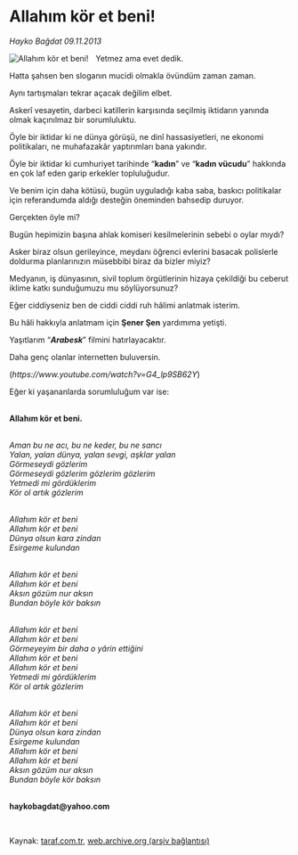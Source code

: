 # Allahım kör et beni!

*Hayko Bağdat 09.11.2013*

<div class="yazi"><img align="left" alt="Allahım kör et beni!" border="0" src="http://www.taraf.com.tr/fotoraflar/makaleler/allahim-kor-et-beni_2066_orijinal.jpg" style="border-right-width:10px; border-color:#FFFFFF"/><p>Yetmez ama evet dedik.</p>
<p>Hatta şahsen ben sloganın mucidi olmakla övündüm zaman zaman.</p>
<p>Aynı tartışmaları tekrar açacak değilim elbet.</p>
<p>Askerî vesayetin, darbeci katillerin karşısında seçilmiş iktidarın yanında olmak kaçınılmaz bir sorumluluktu.</p>
<p>Öyle bir iktidar ki ne dünya görüşü, ne dinî hassasiyetleri, ne ekonomi politikaları, ne muhafazakâr yaptırımları bana yakındır.</p>
<p>Öyle bir iktidar ki cumhuriyet tarihinde “<b>kadın</b>” ve “<b>kadın vücudu</b>” hakkında en çok laf eden garip erkekler topluluğudur.</p>
<p>Ve benim için daha kötüsü, bugün uyguladığı kaba saba, baskıcı politikalar için referandumda aldığı desteğin öneminden bahsedip duruyor.</p>
<p>Gerçekten öyle mi?</p>
<p>Bugün hepimizin başına ahlak komiseri kesilmelerinin sebebi o oylar mıydı?</p>
<p>Asker biraz olsun gerileyince, meydanı öğrenci evlerini basacak polislerle doldurma planlarınızın müsebbibi biraz da bizler miyiz?</p>
<p>Medyanın, iş dünyasının, sivil toplum örgütlerinin hizaya çekildiği bu ceberut iklime katkı sunduğumuzu mu söylüyorsunuz?</p>
<p>Eğer ciddiyseniz ben de ciddi ciddi ruh hâlimi anlatmak isterim.</p>
<p>Bu hâli hakkıyla anlatmam için <b>Şener Şen</b> yardımıma yetişti.</p>
<p>Yaşıtlarım “<b><i>Arabesk</i></b>” filmini hatırlayacaktır.</p>
<p>Daha genç olanlar internetten buluversin.</p>
<p>(<i>https://www.youtube.com/watch?v=G4_lp9SB62Y</i>)</p>
<p>Eğer ki yaşananlarda sorumluluğum var ise:</p>
<p><b><br/>Allahım kör et beni.</b></p>
<p><i><br/>Aman bu ne acı, bu ne keder, bu ne sancı<br/>Yalan, yalan dünya, yalan sevgi, aşklar yalan<br/>Görmeseydi gözlerim<br/>Görmeseydi gözlerim gözlerim gözlerim<br/>Yetmedi mi gördüklerim<br/>Kör ol artık gözlerim</i></p>
<p><i><br/>Allahım kör et beni<br/>Allahım kör et beni<br/>Dünya olsun kara zindan<br/>Esirgeme kulundan</i></p>
<p><i><br/>Allahım kör et beni<br/>Allahım kör et beni<br/>Aksın gözüm nur aksın<br/>Bundan böyle kör baksın</i></p>
<p><i><br/>Allahım kör et beni<br/>Allahım kör et beni<br/>Görmeyeyim bir daha o yârin ettiğini<br/>Allahım kör et beni<br/>Allahım kör et beni<br/>Yetmedi mi gördüklerim<br/>Kör ol artık gözlerim</i></p>
<p><i><br/>Allahım kör et beni<br/>Allahım kör et beni<br/>Dünya olsun kara zindan<br/>Esirgeme kulundan<br/>Allahım kör et beni<br/>Allahım kör et beni<br/>Aksın gözüm nur aksın<br/>Bundan böyle kör baksın</i></p><b>
<p><br/>haykobagdat@yahoo.com</p>
<p></p></b> 
</div>

Kaynak: [taraf.com.tr](http://www.taraf.com.tr/hayko-bagdat/makale-allahim-kor-et-beni.htm), [web.archive.org (arşiv bağlantısı)](http://web.archive.org/web/20131109010217/http://www.taraf.com.tr/hayko-bagdat/makale-allahim-kor-et-beni.htm)
